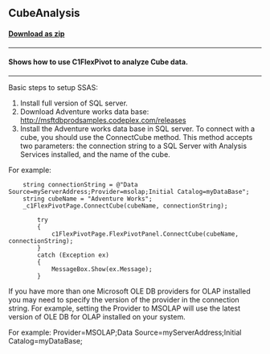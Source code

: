 ## CubeAnalysis
#### [Download as zip](https://grapecity.github.io/DownGit/#/home?url=https://github.com/GrapeCity/ComponentOne-WinForms-Samples/tree/master/NetFramework\FlexPivot\CS\CubeAnalysis)
____
#### Shows how to use C1FlexPivot to analyze Cube data.
____
Basic steps to setup SSAS:
1. Install full version of SQL server.
2. Download Adventure works data base: http://msftdbprodsamples.codeplex.com/releases
3. Install the Adventure works data base in SQL server.
To connect with a cube, you should use the ConnectCube method. This method accepts two parameters:
the connection string to a SQL Server with Analysis Services installed, and the name of the cube.

For example:
```
	string connectionString = @"Data Source=myServerAddress;Provider=msolap;Initial Catalog=myDataBase";
    string cubeName = "Adventure Works";
	_c1FlexPivotPage.ConnectCube(cubeName, connectionString);

        try
        {
            c1FlexPivotPage.FlexPivotPanel.ConnectCube(cubeName, connectionString);
        }
        catch (Exception ex)
        {
            MessageBox.Show(ex.Message);
        }
```
If you have more than one Microsoft OLE DB providers for OLAP installed you may need to specify the version of the provider in the connection string.
For example, setting the Provider to MSOLAP will use the latest version of OLE DB for OLAP installed on your system.

For example:
   Provider=MSOLAP;Data Source=myServerAddress;Initial Catalog=myDataBase;
